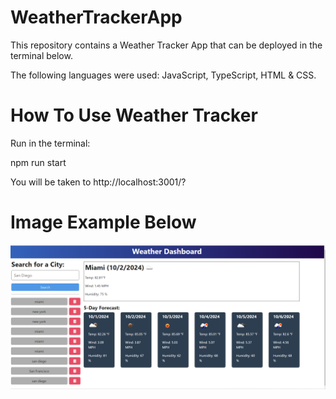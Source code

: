 # WeatherTrackerApp

This repository contains a Weather Tracker App that can be deployed in the terminal below.

The following languages were used: JavaScript, TypeScript, HTML & CSS.

# How To Use Weather Tracker

Run in the terminal:

npm run start 

You will be taken to http://localhost:3001/?

# Image Example Below 
![alt text](image.png)





